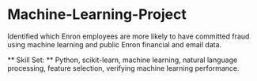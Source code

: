 # Machine-Learning-Project
Identified which Enron employees are more likely to have committed fraud using machine learning and public Enron financial and email data.

** Skill Set: **
Python,
scikit-learn,
machine learning,
natural language processing,
feature selection,
verifying machine learning performance.
